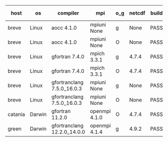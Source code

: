 

| host     | os       | compiler                              | mpi                      | o_g        | netcdf        | build       | u_pass          | u_fail          | s_pass            | s_fail            | e_pass             | e_fail             | nuopc_pass       | nuopc_fail       | artifacts link          |
|----------|----------|---------------------------------------|--------------------------|------------|---------------|-------------|-----------------|-----------------|-------------------|-------------------|--------------------|--------------------|------------------|------------------|-------------------------|
| breve | Linux | aocc 4.1.0 | mpiuni None  | g | None  | PASS | 12502 | 26 | 9 | 0 | 44 | 0 | None | None | <a href="https://github.com/esmf-org/esmf-test-artifacts/tree/75fa8023cd52bd0c491318718c352cc0d87cd15c/develop/aocc/4.1.0/g/mpiuni/None" target="_blank">75fa802</a> | 
| breve | Linux | aocc 4.1.0 | mpiuni None  | O | None  | PASS | 12502 | 26 | 9 | 0 | 44 | 0 | None | None | <a href="https://github.com/esmf-org/esmf-test-artifacts/tree/4c6522db7d78f115414b5f25b36ce9a3a88addc4/develop/aocc/4.1.0/O/mpiuni/None" target="_blank">4c6522d</a> | 
| breve | Linux | gfortran 7.4.0 | mpich 3.3.1  | g | 4.7.4  | PASS | None | None | None | None | None | None | None | None | <a href="https://github.com/esmf-org/esmf-test-artifacts/tree/bca949331c54d04be95e81b8fccd9809f2fc2dc5/develop/gfortran/7.4.0/g/mpich/3.3.1" target="_blank">bca9493</a> | 
| breve | Linux | gfortran 7.4.0 | mpich 3.3.1  | O | 4.7.4  | PASS | 14198 | 0 | 51 | 0 | 81 | 0 | 56 | 0 | <a href="https://github.com/esmf-org/esmf-test-artifacts/tree/5f6e7ff35452d63cd98ac78ddb4da32b77ebe02a/develop/gfortran/7.4.0/O/mpich/3.3.1" target="_blank">5f6e7ff</a> | 
| breve | Linux | gfortranclang 7.5.0_16.0.3 | mpiuni None  | g | None  | PASS | 12528 | 0 | 9 | 0 | 44 | 0 | None | None | <a href="https://github.com/esmf-org/esmf-test-artifacts/tree/602b662386dab4f36d4bf7eee620823836a01558/develop/gfortranclang/7.5.0_16.0.3/g/mpiuni/None" target="_blank">602b662</a> | 
| breve | Linux | gfortranclang 7.5.0_16.0.3 | mpiuni None  | O | None  | PASS | 12528 | 0 | 9 | 0 | 44 | 0 | None | None | <a href="https://github.com/esmf-org/esmf-test-artifacts/tree/f5bc0d6fb8971d6a9986334efb56ac9a1d0f5901/develop/gfortranclang/7.5.0_16.0.3/O/mpiuni/None" target="_blank">f5bc0d6</a> | 
| catania | Darwin | gfortran 11.2.0 | openmpi 4.1.0  | O | 4.7.4  | PASS | 14195 | 3 | 51 | 0 | 81 | 0 | 56 | 0 | <a href="https://github.com/esmf-org/esmf-test-artifacts/tree/fb040ce4c709d3e8f91d433daad06c384a5901e0/develop/gfortran/11.2.0/O/openmpi/4.1.0" target="_blank">fb040ce</a> | 
| green | Darwin | gfortranclang 12.2.0_14.0.0 | openmpi 4.1.4  | g | 4.9.2  | PASS | None | None | None | None | None | None | None | None | <a href="https://github.com/esmf-org/esmf-test-artifacts/tree/368d22ebb9659501f3e51080ebc39cc650f06c4a/develop/gfortranclang/12.2.0_14.0.0/g/openmpi/4.1.4" target="_blank">368d22e</a> | 
